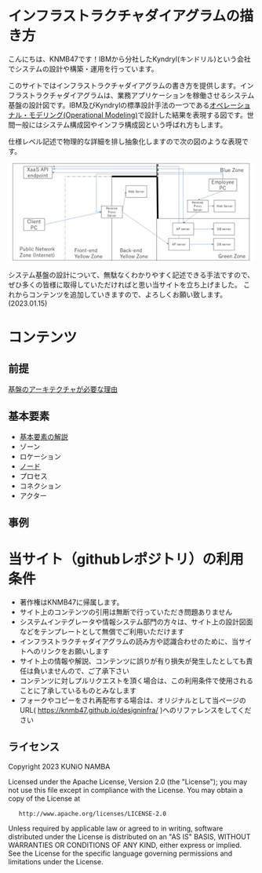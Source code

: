 # インフラストラクチャダイアグラムの描き方

こんにちは、KNMB47です！IBMから分社したKyndryl(キンドリル)という会社でシステムの設計や構築・運用を行っています。

このサイトではインフラストラクチャダイアグラムの書き方を提供します。インフラストラクチャダイアグラムは、業務アプリケーションを稼働させるシステム基盤の設計図です。IBM及びKyndrylの標準設計手法の一つである[オペレーショナル・モデリング(Operational Modeling)](https://www.ibm.com/docs/ja/rsas/7.5.0?topic=abstraction-modeling-operational-logical-layout-application)で設計した結果を表現する図です。世間一般にはシステム構成図やインフラ構成図という呼ばれ方もします。

仕様レベル記述で物理的な詳細を排し抽象化しますので次の図のような表現です。

![図1.サンプル設計図](./diagram1_example_zantei.jpg)

システム基盤の設計について、無駄なくわかりやすく記述できる手法ですので、ぜひ多くの皆様に取得していただければと思い当サイトを立ち上げました。
これからコンテンツを追加していきますので、よろしくお願い致します。(2023.01.15)


# コンテンツ

## 前提

[基盤のアーキテクチャが必要な理由](why_operational_model.md)

## 基本要素

* [基本要素の解説](basic_elements.md)
* ゾーン
* ロケーション
* [ノード](basic_elements_node.md)
* プロセス
* コネクション
* アクター

## 事例




# 当サイト（githubレポジトリ）の利用条件

* 著作権はKNMB47に帰属します。
* サイト上のコンテンツの引用は無断で行っていただき問題ありません
* システムインテグレータや情報システム部門の方々は、サイト上の設計図面などをテンプレートとして無償でご利用いただけます
* インフラストラクチャダイアグラムの読み方や認識合わせのために、当サイトへのリンクをお願いします
* サイト上の情報や解説、コンテンツに誤りが有り損失が発生したとしても責任は負いませんので、ご了承下さい
* コンテンツに対しプルリクエストを頂く場合は、この利用条件で使用されることに了承しているものとみなします
* フォークやコピーをされ再配布する場合は、オリジナルとして当ページのURL( https://knmb47.github.io/designinfra/ )へのリファレンスをしてください



## ライセンス
   Copyright 2023 KUNiO NAMBA

   Licensed under the Apache License, Version 2.0 (the "License");
   you may not use this file except in compliance with the License.
   You may obtain a copy of the License at

       http://www.apache.org/licenses/LICENSE-2.0

   Unless required by applicable law or agreed to in writing, software
   distributed under the License is distributed on an "AS IS" BASIS,
   WITHOUT WARRANTIES OR CONDITIONS OF ANY KIND, either express or implied.
   See the License for the specific language governing permissions and
   limitations under the License.

